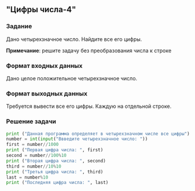 ## "Цифры числа-4"

### Задание

Дано четырехзначное число. Найдите все его цифры.

**Примечание**: решите задачу без преобразования числа к строке

### Формат входных данных

Дано целое положительное четырехзначное число.

### Формат выходных данных

Требуется вывести все его цифры. Каждую на отдельной строке.

### Решение задачи

```python
print ("Данная программа определяет в четырехзначном числе все цифры")
number = int(input("Ввведите четырехзначное число: "))
first = number//1000 
print ("Первая цифра числа: ", first)
second = number//100%10 
print ("Вторая цифра числа: ", second)
third = number//10%10 
print ("Третья цифра числа: ", third)
last = number%10
print ("Последняя цифра числа: ", last)

